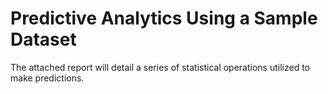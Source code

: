 # Predictive Analytics Using a Sample Dataset
The attached report will detail a series of statistical operations utilized to make predictions. 
